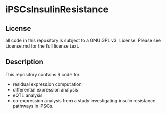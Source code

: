 # iPSCsInsulinResistance

## License
all code in this repository is subject to a GNU GPL v3. License. Please see License.md for the full license text.

## Description
This repository contains R code for
* residual expression computation
* differential expression analysis
* eQTL analysis
* co-expression analysis
from a study investigating insulin resistance pathways in iPSCs.

